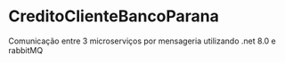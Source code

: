 # CreditoClienteBancoParana
Comunicação entre 3 microserviços por mensageria utilizando .net 8.0 e rabbitMQ
